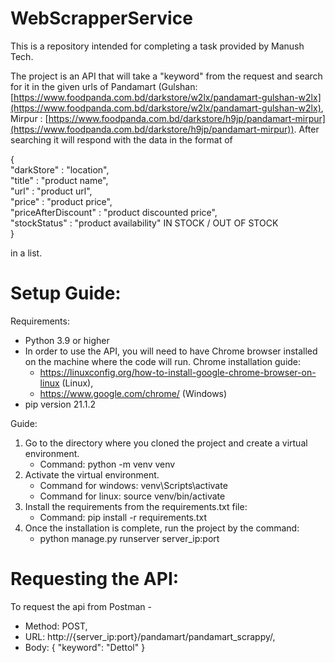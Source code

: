# WebScrapperService
This is a repository intended for completing a task provided by Manush Tech.

The project is an API that will take a "keyword" from the request and search for it in the given urls of Pandamart (Gulshan: [https://www.foodpanda.com.bd/darkstore/w2lx/pandamart-gulshan-w2lx](https://www.foodpanda.com.bd/darkstore/w2lx/pandamart-gulshan-w2lx),
Mirpur : [https://www.foodpanda.com.bd/darkstore/h9jp/pandamart-mirpur](https://www.foodpanda.com.bd/darkstore/h9jp/pandamart-mirpur)). After searching it will respond with the data in the format of  

{    
		"darkStore" : "location",    
		"title" : "product name",    
		"url" : "product url",    
		"price" : "product price",    
		"priceAfterDiscount" : "product discounted price",    
		"stockStatus" : "product availability"  IN STOCK / OUT OF STOCK    
}    

in a list.

# Setup Guide:
Requirements:
- Python 3.9 or higher
- In order to use the API, you will need to have Chrome browser installed on the machine where the code will run. 
Chrome installation guide: 
    - https://linuxconfig.org/how-to-install-google-chrome-browser-on-linux (Linux), 
    - https://www.google.com/chrome/ (Windows)
- pip version 21.1.2

Guide:
1. Go to the directory where you cloned the project and create a virtual environment. 
    - Command: python -m venv venv
2. Activate the virtual environment.
    - Command for windows: venv\Scripts\activate 
    - Command for linux: source venv/bin/activate
3. Install the requirements from the requirements.txt file:
    - Command: pip install -r requirements.txt
4. Once the installation is complete, run the project by the command: 
    - python manage.py runserver server_ip:port

# Requesting the API:
To request the api from Postman - 
  - Method: POST,
  - URL: http://{server_ip:port}/pandamart/pandamart_scrappy/,
  - Body: { "keyword": "Dettol" }
